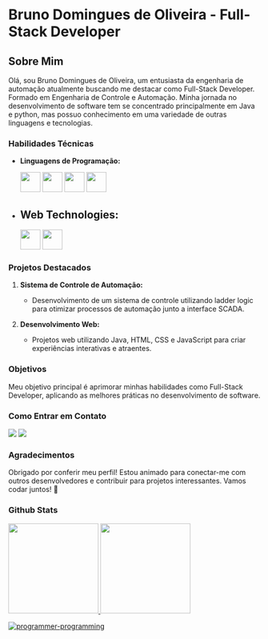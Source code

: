 # Bruno Domingues de Oliveira - Full-Stack Developer

## Sobre Mim

Olá, sou Bruno Domingues de Oliveira, um entusiasta da engenharia de automação atualmente buscando me destacar como Full-Stack Developer.  Formado em Engenharia de Controle e Automação. Minha jornada no desenvolvimento de software tem se concentrado principalmente em Java e python, mas possuo conhecimento em uma variedade de outras linguagens e tecnologias.

### Habilidades Técnicas

- **Linguagens de Programação:**
  
   <img loading="lazy" src="https://cdn.jsdelivr.net/gh/devicons/devicon/icons/java/java-original.svg" width="40" height="40" />
   <img loading="lazy" src="https://cdn.jsdelivr.net/gh/devicons/devicon/icons/javascript/javascript-plain.svg" width="40" height="40" />
   <img loading="lazy" src="https://cdn.jsdelivr.net/gh/devicons/devicon/icons/csharp/csharp-plain.svg" width="40" height="40"/>
   <img loading="lazy" src="https://cdn.jsdelivr.net/gh/devicons/devicon/icons/python/python-original.svg" width="40" height="40" />
          

- **Web Technologies:**
  -
    <img loading="lazy" src="https://cdn.jsdelivr.net/gh/devicons/devicon/icons/html5/html5-plain.svg" width="40" height="40" />
    <img loading="lazy" src="https://cdn.jsdelivr.net/gh/devicons/devicon/icons/css3/css3-plain.svg" width="40" height="40" />
          

### Projetos Destacados

1. **Sistema de Controle de Automação:**
   - Desenvolvimento de um sistema de controle utilizando ladder logic para otimizar processos de automação junto a interface SCADA.

2. **Desenvolvimento Web:**
   - Projetos web utilizando Java, HTML, CSS e JavaScript para criar experiências interativas e atraentes.

### Objetivos

Meu objetivo principal é aprimorar minhas habilidades como Full-Stack Developer, aplicando as melhores práticas no desenvolvimento de software.

### Como Entrar em Contato
<div>
<a href = "mailto:brunonaw41@gmail.com](brunonaw41@gmail.com"><img loading="lazy" src="https://img.shields.io/badge/Gmail-D14836?style=for-the-badge&logo=gmail&logoColor=white" target="_blank"></a>
<a href="https://www.linkedin.com/in/bruno-de-oliveira-99b685226/" target="_blank"><img loading="lazy" src="https://img.shields.io/badge/-LinkedIn-%230077B5?style=for-the-badge&logo=linkedin&logoColor=white" target="_blank"></a>   
</div>

### Agradecimentos

Obrigado por conferir meu perfil! Estou animado para conectar-me com outros desenvolvedores e contribuir para projetos interessantes. Vamos codar juntos! 🚀

### Github Stats
<div>
<a href="https://github.com/BrunoDMO">
<img loading="lazy" height="180em" src="https://github-readme-stats.vercel.app/api/top-langs/?username=BrunoDMO&layout=compact&langs_count=7&theme=dracula"/>
<img loading="lazy" height="180em" src="https://github-readme-stats.vercel.app/api?username=BrunoDMO&show_icons=true&theme=dracula&include_all_commits=true&count_private=true"/>
</div>
  
![programmer-programming](https://github.com/BrunoDMO/BrunoDMO/assets/119974649/e62ed726-41b1-4a15-aeee-b835eb107958)


